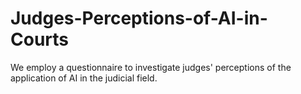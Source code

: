 # Judges-Perceptions-of-AI-in-Courts
We employ a questionnaire to investigate judges' perceptions of the application of AI in the judicial field. 
